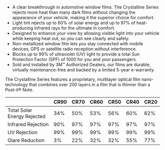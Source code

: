 - A clear breakthrough in automotive window films. The Crystalline Series rejects more heat than many dark films without changing the appearance of your vehicle, making it the superior choice for comfort.
- Light tint rejects up to 60% of solar energy and up to 97% of heat-producing infrared rays for the ultimate in comfort.
- Designed to enhance your view by allowing visible light into your vehicle while keeping heat out, so you can see clearly and safely.
- Non-metallized window film lets you stay connected with mobile devices, GPS or satellite radio reception without interference.
- Blocks up to 99% of ultraviolet (UV) light to provide a total Sun Protection Factor (SPF) of 1000 for you and your passengers.
- Sold and installed by 3M™ Authorized Dealers, our films are durable, virtually maintenance-free and backed by a limited 5-year e-warranty.
  
The Crystalline Series features a proprietary, multilayer optical film nano-technology that combines over 200 layers in a film that is thinner than a Post-it® Note.

<div class="table-responsive" markdown="1">

||CR90|CR70|CR60|CR50|CR40|CR20|
|---|---|---|---|---|---|---|
|Total Solar Energy Rejected|34%|50%|53%|56%|60%|62%|
|Infrared Rejection|90%|97%|97%|97%|97%|97%|
|UV Rejection|99%|99%|99%|99%|99%|99%|
|Glare Reduction|3%|22%|32%|32%|55%|77%|

</div>
